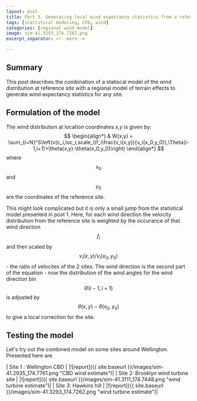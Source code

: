 ```yaml
---
layout: post
title: Part 3. Generating local wind expectancy statistics from a reference windrose and a regional CFD model
tags: [statistical modeling, CFD, wind]
categories: [regional wind model]
image: sim-41.3293_174.7262.png
excerpt_separator: <!--more-->

---
```


## Summary

This post describes the combination of a statiscal model of the wind distribution at reference site with a regional model of terrain effects to generate wind expectancy statistics for any site. 

## Formulation of the model

The wind distribution at location coordinates _x,y_ is given by:
$$
\begin{align*}
  & W(x,y) = \sum_{i=N}^S\left(v(c_i,loc_i,scale_i)f_i\frac{v_i(x,y)}{v_i(x_0,y_0)},\Theta(i-1,i+1)+\theta(x,y)-\theta(x_0,y_0)\right)
\end{align*}
$$
where $$x_0$$ and $$y_0$$ are the coordinates of the reference site.

This might look complicated but it is only a small jump from the statistical model presented in post 1. Here, for each wind direction the velocity distribution from the reference site is weighted by the occurance of that wind direction $$f_i$$ and then scaled by $$v_i(x,y)/v_i(x_0,y_0)$$ - the ratio of velocites of the 2 sites. The wind direction is the second part of the equation - now the distribution of the wind angles for the wind direction bin $$\Theta(i-1,i+1)$$ is adjusted by $$\theta(x,y)-\theta(x_0,y_0)$$ to give a local correction for the site.

## Testing the model

Let's try out the combined model on some sites around Wellington. Presented here are 

| Site 1 : Wellington CBD |
|![report]({{ site.baseurl }}/images/sim-41.2935_174.7761.png "CBD wind estimate")|
| Site 2: Brooklyn wind turbine site |
|![report]({{ site.baseurl }}/images/sim-41.3111_174.7448.png "wind turbine estimate")|
| Site 3: Hawkins hill |
|![report]({{ site.baseurl }}/images/sim-41.3293_174.7262.png "wind turbine estimate")|

